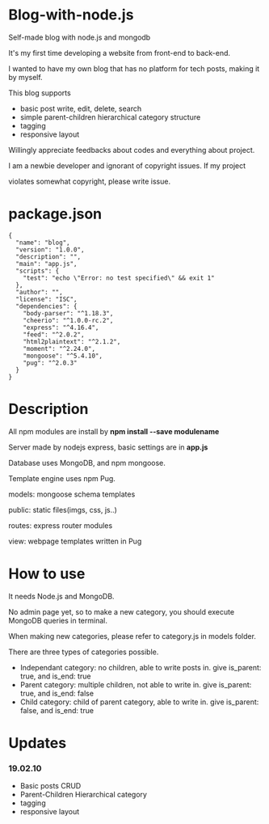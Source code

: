 # Blog-with-node.js
Self-made blog with node.js and mongodb

It's my first time developing a website from front-end to back-end.

I wanted to have my own blog that has no platform for tech posts, making it 
by myself.

This blog supports
 - basic post write, edit, delete, search
 - simple parent-children hierarchical category structure
 - tagging
 - responsive layout

Willingly appreciate feedbacks about codes and everything about project.

I am a newbie developer and ignorant of copyright issues. If my project 

violates somewhat copyright, please write issue.

# package.json
```
{
  "name": "blog",
  "version": "1.0.0",
  "description": "",
  "main": "app.js",
  "scripts": {
    "test": "echo \"Error: no test specified\" && exit 1"
  },
  "author": "",
  "license": "ISC",
  "dependencies": {
    "body-parser": "^1.18.3",
    "cheerio": "^1.0.0-rc.2",
    "express": "^4.16.4",
    "feed": "^2.0.2",
    "html2plaintext": "^2.1.2",
    "moment": "^2.24.0",
    "mongoose": "^5.4.10",
    "pug": "^2.0.3"
  }
}
```

# Description
All npm modules are install by **npm install --save modulename**

Server made by nodejs express, basic settings are in **app.js**

Database uses MongoDB, and npm mongoose.

Template engine uses npm Pug.

models: mongoose schema templates

public: static files(imgs, css, js..)

routes: express router modules

view: webpage templates written in Pug

# How to use
It needs Node.js and MongoDB.

No admin page yet, so to make a new category, you should execute MongoDB queries in terminal.

When making new categories, please refer to category.js in models folder.

There are three types of categories possible.
 - Independant category: no children, able to write posts in. give is_parent: true, and is_end: true
 - Parent category: multiple children, not able to write in. give is_parent: true, and is_end: false
 - Child category: child of parent category, able to write in. give is_parent: false, and is_end: true

 # Updates
 ### 19.02.10
 - Basic posts CRUD
 - Parent-Children Hierarchical category
 - tagging
 - responsive layout